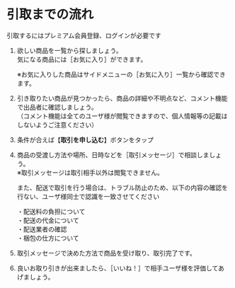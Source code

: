 # 引取までの流れ

引取するにはプレミアム会員登録、ログインが必要です

1. 欲しい商品を一覧から探しましょう。  
気になる商品には［お気に入り］ができます。

   ※お気に入りした商品はサイドメニューの［お気に入り］一覧から確認できます。

1. 引き取りたい商品が見つかったら、商品の詳細や不明点など、コメント機能で出品者に確認しましょう。  
（コメント機能は全てのユーザ様が閲覧できますので、個人情報等の記載はしないようご注意ください）

1. 条件が合えば【**取引を申し込む**】ボタンをタップ

1. 商品の受渡し方法や場所、日時などを［取引メッセージ］で相談しましょう。  
※取引メッセージは取引相手以外は閲覧できません。

   また、配送で取引を行う場合は、トラブル防止のため、以下の内容の確認を行ない、ユーザ様同士で認識を一致させてください

   ・配送料の負担について  
・配送の代金について  
・配送業者の確認  
・梱包の仕方について

1. 取引メッセージで決めた方法で商品を受け取り、取引完了です。

1. 良いお取り引きが出来ましたら、［いいね！］で相手ユーザ様を評価してあげましょう。
